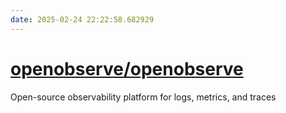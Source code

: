 ```yaml
---
date: 2025-02-24 22:22:58.682929
---
```


# [openobserve/openobserve](https://github.com/openobserve/openobserve)

Open-source observability platform for logs, metrics, and traces